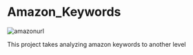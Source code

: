 # Amazon_Keywords
![amazonurl](https://media4.giphy.com/media/3o7btR4w5GK8CTpNOU/giphy.gif?cid=ecf05e47fy3qc93uwptvbwmpzsmj4zr5b806whero657qzf6&rid=giphy.gif&ct=g)

This project takes analyzing amazon keywords to another level
